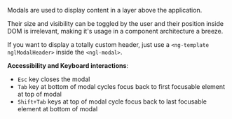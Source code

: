 Modals are used to display content in a layer above the application.

Their size and visibility can be toggled by the user and their position inside DOM is irrelevant, making it's usage in a component architecture a breeze.

If you want to display a totally custom header, just use a `<ng-template nglModalHeader>` inside the `<ngl-modal>`.

**Accessibility and Keyboard interactions**:

  * `Esc` key closes the modal
  * `Tab` key at bottom of modal cycles focus back to first focusable element at top of modal
  * `Shift+Tab` keys at top of modal cycle focus back to last focusable element at bottom of modal
